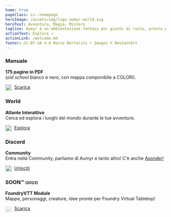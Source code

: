 ```yaml
---
home: true
pageClass: is--homepage
heroImage: /assets/img/logo-aumyr-world.svg
heroText: Avventura, Magia, Mistero
tagline: Aumyr è un'ambientazione fantasy per giochi di ruolo, pronta per le tue avventure.
actionText: Esplora →
actionLink: /welcome.md
footer: CC-BY-SA 4.0 Marco Bertolini • Images © DeviantArt
---
```


<div class="home-features">
  <div class="card">
    <div class="card-body">
      <h3>Manuale</h3>
      <p>
      <strong>175 pagine in PDF</strong><br>(<em>old school</em> bianco e nero, con mappa componibile a COLORI).
      </p>
      <a href="/assets/contents/aumyr.pdf" target="_blank" rel="noopener"><img src="/assets/icons/icon-pdf.svg" style="height:20px;display:inline-block;vertical-align:middle;margin-right:8px;">Scarica</a>
    </div>
  </div>
  <div class="card">
    <div class="card-body">
      <h3>World</h3>
      <p>
      <strong>Atlante Interattivo</strong><br>Cerca ed esplora i luoghi del mondo durante le tue avventure.
      </p>
      <a href="https://atlas.aumyr.world/it/aumyr.html" target="_blank"><img src="/assets/icons/icon-world.svg" style="height:20px;display:inline-block;vertical-align:middle;margin-right:8px;">Esplora</a>
    </div>
  </div>
  <div class="card">
    <div class="card-body">
      <h3>Discord</h3>
      <p>
      <strong>Community</strong><br>Entra nella Community, parliamo di Aumyr e tanto altro! C'è anche <a href="/avonder" class="avonder">Avonder!</a>
      </p>
      <a href="https://discord.gg/HP9bA4Z" target="_blank" rel="noopener"><img src="/assets/icons/icon-discord.svg" style="height:20px;display:inline-block;vertical-align:middle;margin-right:8px;">Unisciti</a>
    </div>
  </div>
  <div class="card is-comingsoon">
    <div class="card-body">
      <h3>SOON™ <span style="font-size:12px;">(2023)</span></h3>
      <p>
      <strong>FoundryVTT Module</strong><br>
      Mappe, personaggi, creature, idee pronte per Foundry Virtual Tabletop!
      </p>
      <a href="#" target="_blank" rel="noopener"><img src="https://foundryvtt.com/static/assets/icons/fvtt.png" style="height:20px;display:inline-block;vertical-align:middle;margin-right:8px;opacity:.4;pointer-events:none;">Scarica</a>
    </div>
  </div>
</div>
